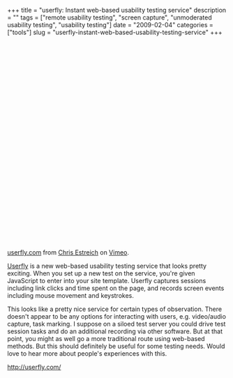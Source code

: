 +++
title = "userfly: Instant web-based usability testing service"
description = ""
tags = ["remote usability testing", "screen capture", "unmoderated usability testing", "usability testing"]
date = "2009-02-04"
categories = ["tools"]
slug = "userfly-instant-web-based-usability-testing-service"
+++


<div class="video">
<object width="610" height="460"><param name="allowfullscreen" value="true" /><param name="allowscriptaccess" value="always" /><param name="movie" value="http://vimeo.com/moogaloop.swf?clip_id=2451370&amp;server=vimeo.com&amp;show_title=1&amp;show_byline=1&amp;show_portrait=0&amp;color=&amp;fullscreen=1" /><embed src="http://vimeo.com/moogaloop.swf?clip_id=2451370&amp;server=vimeo.com&amp;show_title=1&amp;show_byline=1&amp;show_portrait=0&amp;color=&amp;fullscreen=1" type="application/x-shockwave-flash" allowfullscreen="true" allowscriptaccess="always" width="610" height="460"></embed></object><p><a href="http://vimeo.com/2451370">userfly.com</a> from <a href="http://vimeo.com/user930239">Chris Estreich</a> on <a href="http://vimeo.com/">Vimeo</a>.</div>
<p><a href="http://userfly.com/">Userfly</a> is a new web-based usability testing service that looks pretty exciting. When you set up a new test on the service, you're given JavaScript to enter into your site template. Userfly captures sessions including link clicks and time spent on the page, and records screen events including mouse movement and keystrokes. </p>
<p>This looks like a pretty nice service for certain types of observation. There doesn't appear to be any options for interacting with users, e.g. video/audio capture, task marking. I suppose on a siloed test server you could drive test session tasks and do an additional recording via other software. But at that point, you might as well go a more traditional route using web-based methods. But this should definitely be useful for some testing needs. Would love to hear more about people's experiences with this.</p>
  
<p><a href="http://userfly.com/">http://userfly.com/</a></p>
      

